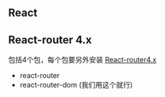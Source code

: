  ## React 
 
 
 
 ## React-router 4.x 
 包括4个包，每个包要另外安装
 [React-router4.x](https://github.com/ReactTraining/react-router)
 - react-router 
 - react-router-dom (我们用这个就行)
 
 
 
 
 
 
  